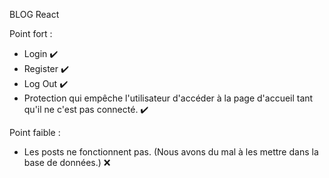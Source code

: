 BLOG React

Point fort :
- Login ✔️
- Register ✔️
- Log Out ✔️
- Protection qui empêche l'utilisateur d'accéder à la page d'accueil tant qu'il ne c'est pas connecté. ✔️

Point faible :
- Les posts ne fonctionnent pas. (Nous avons du mal à les mettre dans la base de données.) ❌
